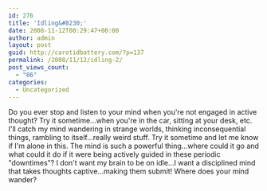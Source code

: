 ```yaml
---
id: 276
title: 'Idling&#8230;'
date: 2008-11-12T00:29:47+00:00
author: admin
layout: post
guid: http://carotidbattery.com/?p=137
permalink: /2008/11/12/idling-2/
post_views_count:
  - "86"
categories:
  - Uncategorized
---
```

Do you ever stop and listen to your mind when you're not engaged in active thought? Try it sometime...when you're in the car, sitting at your desk, etc. I'll catch my mind wandering in strange worlds, thinking inconsequential things, rambling to itself...really weird stuff. Try it sometime and let me know if I'm alone in this. The mind is such a powerful thing...where could it go and what could it do if it were being actively guided in these periodic "downtimes"? I don't want my brain to be on idle...I want a disciplined mind that takes thoughts captive...making them submit! Where does your mind wander?